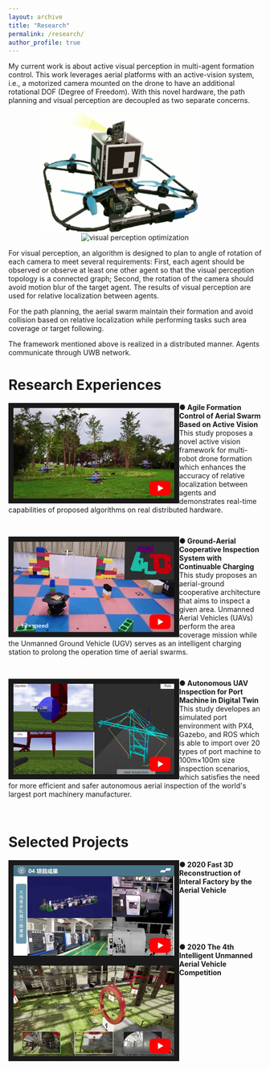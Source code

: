 ```yaml
---
layout: archive
title: "Research"
permalink: /research/
author_profile: true
---
```


My current work is about active visual perception in multi-agent formation control. This work leverages aerial platforms with an active-vision system, i.e., a motorized camera mounted on the drone to have an additional rotational DOF (Degree of Freedom). With this novel hardware, the path planning and visual perception are decoupled as two separate concerns. 

<div align="center">
 <img src="/images/active-vision-system.gif"  width = "310" height = "240" alt="active-vision system" align="center" />
 &emsp;&emsp;&emsp;&emsp;
 <img src="/images/opt-vision.gif"  width = "240" height = "240" alt="visual perception optimization" align="center" />
</div>


For visual perception, an algorithm is designed to plan to angle of rotation of each camera to meet several requirements: First, each agent should be observed or observe at least one other agent so that the visual perception topology is a connected graph; Second, the rotation of the camera should avoid motion blur of the target agent. The results of visual perception are used for relative localization between agents.

For the path planning, the aerial swarm maintain their formation and avoid collision based on relative localization while performing tasks such area coverage or target following. 

The framework mentioned above is realized in a distributed manner. Agents communicate through UWB network.

Research Experiences
======
<div >
 <a href="https://www.youtube.com/watch?v=pyMY54b_c-4" target="_blank">
    <img src="/images/active-vision.png" align = "left" alt="active vision" width="320" height="180" border="10" style="vertical-align:middle"/>
  </a>
 <p> 
   <b>● Agile Formation Control of Aerial Swarm Based on Active Vision</b>
  <br>
   This study proposes a novel active vision framework for multi-robot drone formation which enhances the accuracy of relative localization between agents and demonstrates real-time capabilities of proposed algorithms on real distributed hardware. 
 </p>
</div>
<br>

<div>
 <a href="https://www.youtube.com/watch?v=VPgk_Q9hdwE" target="_blank">
   <img src="/images/ground-aerial.png" align = "left" alt="ground-aerial inspection" width="320" height="180" border="10" style="vertical-align:middle" />
 </a>
 <p> 
   <b>● Ground-Aerial Cooperative Inspection System with Continuable Charging</b>
  <br />
   This study proposes an aerial-ground cooperative architecture that aims to inspect a given area. Unmanned Aerial Vehicles (UAVs) perform the area coverage mission while the Unmanned Ground Vehicle (UGV) serves as an intelligent charging station to prolong the operation time of aerial swarms.
  </p>
</div>
<br />

<div>
 <a href="https://www.youtube.com/watch?v=nDiZuc0lM-s" target="_blank">
   <img src="/images/quayside-inspection.png" align = "left" alt="quayside inspection" width="320" height="180" border="10" style="vertical-align:middle" />
 </a>
 <p> 
   <b>● Autonomous UAV Inspection for Port Machine in Digital Twin</b>
  <br />
   This study	developes an simulated port environment with PX4, Gazebo, and ROS which is able to import over 20 types of port machine to 100m×100m size inspection scenarios, which satisfies the need for more efficient and safer autonomous aerial inspection of the world's largest port machinery manufacturer.
  </p>
</div>
<br />

Selected Projects
======
<div style="margin:10" >
<a href="https://www.youtube.com/watch?v=k0W_9xlVHAk" target="_blank">
   <img src="/images/3D-reconstruction.png" align = "left" alt="quayside inspection" width="320" height="180" border="10" style="vertical-align:middle" />
 </a>
<p> 
   <b>● 2020 Fast 3D Reconstruction of Interal Factory by the Aerial Vehicle </b>
   <br /><br /><br /><br />
</p>
</div>
<br />

<div style="margin:10" >
 <a href="https://www.youtube.com/watch?v=wfi7CVHrzNU" target="_blank">
   <img src="/images/drone-competition.png" align = "left" alt="drone-competition" width="320" height="180" border="10" style="vertical-align:middle" />
 </a>
 <p> 
   <b>● 2020 The 4th Intelligent Unmanned Aerial Vehicle Competition </b>
   <br /><br /><br /><br />
  </p>
</div>
<br />
